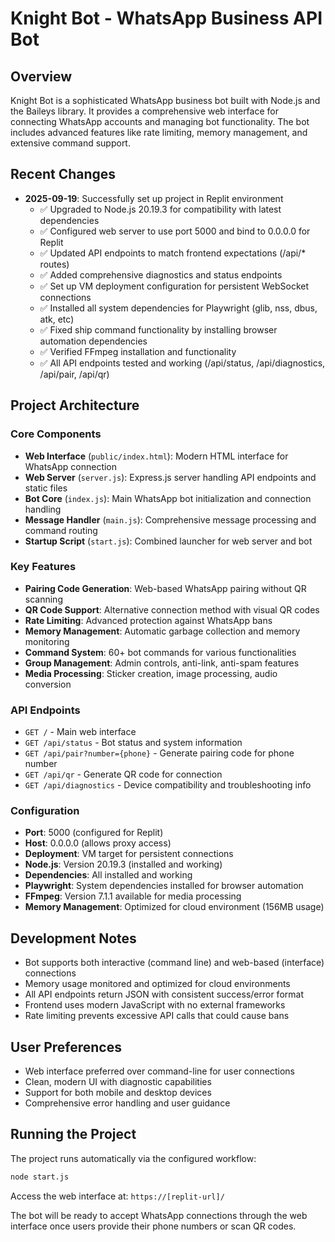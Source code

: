 # Knight Bot - WhatsApp Business API Bot

## Overview
Knight Bot is a sophisticated WhatsApp business bot built with Node.js and the Baileys library. It provides a comprehensive web interface for connecting WhatsApp accounts and managing bot functionality. The bot includes advanced features like rate limiting, memory management, and extensive command support.

## Recent Changes
- **2025-09-19**: Successfully set up project in Replit environment
  - ✅ Upgraded to Node.js 20.19.3 for compatibility with latest dependencies
  - ✅ Configured web server to use port 5000 and bind to 0.0.0.0 for Replit
  - ✅ Updated API endpoints to match frontend expectations (/api/* routes)
  - ✅ Added comprehensive diagnostics and status endpoints
  - ✅ Set up VM deployment configuration for persistent WebSocket connections
  - ✅ Installed all system dependencies for Playwright (glib, nss, dbus, atk, etc)
  - ✅ Fixed ship command functionality by installing browser automation dependencies
  - ✅ Verified FFmpeg installation and functionality
  - ✅ All API endpoints tested and working (/api/status, /api/diagnostics, /api/pair, /api/qr)

## Project Architecture

### Core Components
- **Web Interface** (`public/index.html`): Modern HTML interface for WhatsApp connection
- **Web Server** (`server.js`): Express.js server handling API endpoints and static files
- **Bot Core** (`index.js`): Main WhatsApp bot initialization and connection handling
- **Message Handler** (`main.js`): Comprehensive message processing and command routing
- **Startup Script** (`start.js`): Combined launcher for web server and bot

### Key Features
- **Pairing Code Generation**: Web-based WhatsApp pairing without QR scanning
- **QR Code Support**: Alternative connection method with visual QR codes
- **Rate Limiting**: Advanced protection against WhatsApp bans
- **Memory Management**: Automatic garbage collection and memory monitoring
- **Command System**: 60+ bot commands for various functionalities
- **Group Management**: Admin controls, anti-link, anti-spam features
- **Media Processing**: Sticker creation, image processing, audio conversion

### API Endpoints
- `GET /` - Main web interface
- `GET /api/status` - Bot status and system information
- `GET /api/pair?number={phone}` - Generate pairing code for phone number
- `GET /api/qr` - Generate QR code for connection
- `GET /api/diagnostics` - Device compatibility and troubleshooting info

### Configuration
- **Port**: 5000 (configured for Replit)
- **Host**: 0.0.0.0 (allows proxy access)
- **Deployment**: VM target for persistent connections
- **Node.js**: Version 20.19.3 (installed and working)
- **Dependencies**: All installed and working
- **Playwright**: System dependencies installed for browser automation
- **FFmpeg**: Version 7.1.1 available for media processing
- **Memory Management**: Optimized for cloud environment (156MB usage)

## Development Notes
- Bot supports both interactive (command line) and web-based (interface) connections
- Memory usage monitored and optimized for cloud environments
- All API endpoints return JSON with consistent success/error format
- Frontend uses modern JavaScript with no external frameworks
- Rate limiting prevents excessive API calls that could cause bans

## User Preferences
- Web interface preferred over command-line for user connections
- Clean, modern UI with diagnostic capabilities
- Support for both mobile and desktop devices
- Comprehensive error handling and user guidance

## Running the Project
The project runs automatically via the configured workflow:
```bash
node start.js
```

Access the web interface at: `https://[replit-url]/`

The bot will be ready to accept WhatsApp connections through the web interface once users provide their phone numbers or scan QR codes.